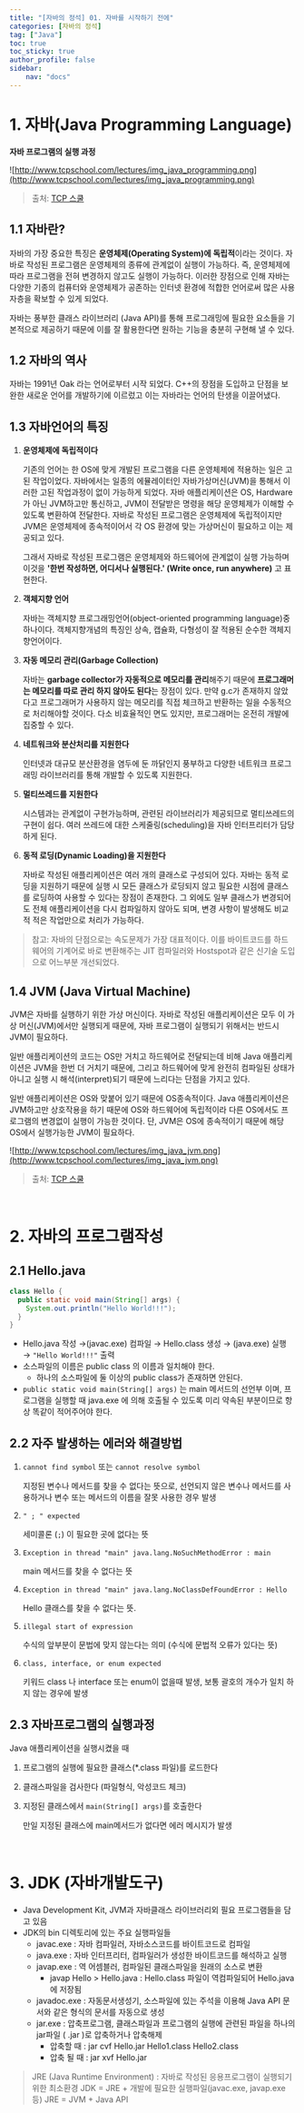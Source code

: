 ```yaml
---
title: "[자바의 정석] 01. 자바를 시작하기 전에"
categories: [자바의 정석]
tag: ["Java"]
toc: true
toc_sticky: true
author_profile: false
sidebar:
    nav: "docs"
---
```


# 1. 자바(Java Programming Language)

**자바 프로그램의 실행 과정**

![http://www.tcpschool.com/lectures/img_java_programming.png](http://www.tcpschool.com/lectures/img_java_programming.png)

> 출처: [TCP 스쿨](http://www.tcpschool.com/java/java_intro_programming)

## 1.1 자바란?

자바의 가장 중요한 특징은 **운영체제(Operating System)에 독립적**이라는 것이다. 자바로 작성된 프로그램은 운영체제의 종류에 관계없이 실행이 가능하다. 즉, 운영체제에 따라 프로그램을 전혀 변경하지 않고도 실행이 가능하다. 이러한 장점으로 인해 자바는 다양한 기종의 컴퓨터와 운영체제가 공존하는 인터넷 환경에 적합한 언어로써 많은 사용자층을 확보할 수 있게 되었다.

자바는 풍부한 클래스 라이브러리 (Java API)를 통해 프로그래밍에 필요한 요소들을 기본적으로 제공하기 때문에 이를 잘 활용한다면 원하는 기능을 충분히 구현해 낼 수 있다.

## 1.2 자바의 역사

자바는 1991년 Oak 라는 언어로부터 시작 되었다. C++의 장점을 도입하고 단점을 보완한 새로운 언어를 개발하기에 이르렀고 이는 자바라는 언어의 탄생을 이끌어냈다.

## 1.3 자바언어의 특징

1. **운영체제에 독립적이다**

   기존의 언어는 한 OS에 맞게 개발된 프로그램을 다른 운영체제에 적용하는 일은 고된 작업이었다. 자바에서는 일종의 에뮬레이터인 자바가상머신(JVM)을 통해서 이러한 고된 작업과정이 없이 가능하게 되었다. 자바 애플리케이션은 OS, Hardware가 아닌 JVM하고만 통신하고, JVM이 전달받은 명령을 해당 운영체제가 이해할 수 있도록 변환하여 전달한다. 자바로 작성된 프로그램은 운영체제에 독립적이지만 JVM은 운영체제에 종속적이어서 각 OS 환경에 맞는 가상머신이 필요하고 이는 제공되고 있다.

   그래서 자바로 작성된 프로그램은 운영체제와 하드웨어에 관계없이 실행 가능하며 이것을 **'한번 작성하면, 어디서나 실행된다.' (Write once, run anywhere)** 고 표현한다.

2. **객체지향 언어**

   자바는 객체지향 프로그래밍언어(object-oriented programming language)중 하나이다.
   객체지향개념의 특징인 상속, 캡슐화, 다형성이 잘 적용된 순수한 객체지향언어이다.

3. **자동 메모리 관리(Garbage Collection)**

   자바는 **garbage collector가 자동적으로 메모리를 관리**해주기 때문에 **프로그래머는 메모리를 따로 관리 하지 않아도 된다**는 장점이 있다.
   만약 g.c가 존재하지 않았다고 프로그래머가 사용하지 않는 메모리를 직접 체크하고 반환하는 일을 수동적으로 처리해야할 것이다. 다소 비효율적인 면도 있지만, 프로그래머는 온전히 개발에 집중할 수 있다.

4. **네트워크와 분산처리를 지원한다**

   인터넷과 대규모 분산환경을 염두에 둔 까닭인지 풍부하고 다양한 네트워크 프로그래밍 라이브러리를 통해 개발할 수 있도록 지원한다.

5. **멀티쓰레드를 지원한다**

   시스템과는 관계없이 구현가능하며, 관련된 라이브러리가 제공되므로 멀티쓰레드의 구현이 쉽다. 여러 쓰레드에 대한 스케줄링(scheduling)을 자바 인터프리터가 담당하게 된다.

6. **동적 로딩(Dynamic Loading)을 지원한다**

   자바로 작성된 애플리케이션은 여러 개의 클래스로 구성되어 있다. 자바는 동적 로딩을 지원하기 때문에 실행 시 모든 클래스가 로딩되지 않고 필요한 시점에 클래스를 로딩하여 사용할 수 있다는 장점이 존재한다. 그 외에도 일부 클래스가 변경되어도 전체 애플리케이션을 다시 컴파일하지 않아도 되며, 변경 사항이 발생해도 비교적 적은 작업만으로 처리가 가능하다.

> 참고: 자바의 단점으로는 속도문제가 가장 대표적이다. 이를 바이트코드를 하드웨어의 기계어로 바로 변환해주는 JIT 컴파일러와 Hostspot과 같은 신기술 도입으로 어느부분 개선되었다.

## 1.4 JVM (Java Virtual Machine)

JVM은 자바를 실행하기 위한 가상 머신이다. 자바로 작성된 애플리케이션은 모두 이 가상 머신(JVM)에서만 실행되게 때문에, 자바 프로그램이 실행되기 위해서는 반드시 JVM이 필요하다.

일반 애플리케이션의 코드는 OS만 거치고 하드웨어로 전달되는데 비해 Java 애플리케이션은 JVM을 한번 더 거치기 때문에, 그리고 하드웨어에 맞게 완전히 컴파일된 상태가 아니고 실행 시 해석(interpret)되기 때문에 느리다는 단점을 가지고 있다.

일반 애플리케이션은 OS와 맞붙어 있기 때문에 OS종속적이다. Java 애플리케이션은 JVM하고만 상호작용을 하기 때문에 OS와 하드웨어에 독립적이라 다른 OS에서도 프로그램의 변경없이 실행이 가능한 것이다. 단, JVM은 OS에 종속적이기 때문에 해당 OS에서 실행가능한 JVM이 필요하다.

![http://www.tcpschool.com/lectures/img_java_jvm.png](http://www.tcpschool.com/lectures/img_java_jvm.png)

> 출처: [TCP 스쿨]( http://www.tcpschool.com/java/java_intro_programming)

<br>

# 2. 자바의 프로그램작성

## 2.1 Hello.java

```java
class Hello {
  public static void main(String[] args) {
    System.out.println("Hello World!!!");
  }
}
```

- Hello.java 작성 →(javac.exe) 컴파일 → Hello.class 생성 → (java.exe) 실행 → `"Hello World!!!"` 출력
- 소스파일의 이름은 public class 의 이름과 일치해야 한다.
  - 하나의 소스파일에 둘 이상의 public class가 존재하면 안된다.
- `public static void main(String[] args)` 는 main 메서드의 선언부 이며, 프로그램을 실행할 때 java.exe 에 의해 호출될 수 있도록 미리 약속된 부분이므로 항상 똑같이 적어주어야 한다.

## 2.2 자주 발생하는 에러와 해결방법

1. `cannot find symbol` 또는 `cannot resolve symbol`

   지정된 변수나 메서드를 찾을 수 없다는 뜻으로, 선언되지 않은 변수나 메서드를 사용하거나 변수 또는 메서드의 이름을 잘못 사용한 경우 발생

2. `" ; " expected`

   세미콜론 (`;`) 이 필요한 곳에 없다는 뜻

3. `Exception in thread "main" java.lang.NoSuchMethodError : main`

   main 메서드를 찾을 수 없다는 뜻

4. `Exception in thread "main" java.lang.NoClassDefFoundError : Hello`

   Hello 클래스를 찾을 수 없다는 뜻.

5. `illegal start of expression`

   수식의 앞부분이 문법에 맞지 않는다는 의미 (수식에 문법적 오류가 있다는 뜻)

6. `class, interface, or enum expected`

   키워드 class 나 interface 또는 enum이 없을때 발생, 보통 괄호의 개수가 일치 하지 않는 경우에 발생

## 2.3 자바프로그램의 실행과정

Java 애플리케이션을 실행시켰을 때

1. 프로그램의 실행에 필요한 클래스(*.class 파일)를 로드한다

2. 클래스파일을 검사한다 (파일형식, 악성코드 체크)

3. 지정된 클래스에서 `main(String[] args)`를 호출한다

   만일 지정된 클래스에 main메서드가 없다면 에러 메시지가 발생

<br>

# 3. JDK (자바개발도구)

- Java Development Kit, JVM과 자바클래스 라이브러리외 필요 프로그램들을 담고 있음
- JDK의 bin 디렉토리에 있는 주요 실행파일들
  - javac.exe : 자바 컴파일러, 자바소스코드를 바이트코드로 컴파일
  - java.exe : 자바 인터프리터, 컴파일러가 생성한 바이트코드를 해석하고 실행
  - javap.exe : 역 어셈블러, 컴파일된 클래스파일을 원래의 소스로 변환
    - javap Hello > Hello.java : Hello.class 파일이 역컴파일되어 Hello.java에 저장됨
  - javadoc.exe : 자동문서생성기, 소스파일에 있는 주석을 이용해 Java API 문서와 같은 형식의 문서를 자동으로 생성
  - jar.exe : 압축프로그램, 클래스파일과 프로그램의 실행에 관련된 파일을 하나의 jar파일 ( .jar )로 압축하거나 압축해제
    - 압축할 때 : jar cvf Hello.jar Hello1.class Hello2.class
    - 압축 될 때 : jar xvf Hello.jar

> JRE (Java Runtime Environment) : 자바로 작성된 응용프로그램이 실행되기 위한 최소환경
> JDK = JRE + 개발에 필요한 실행파일(javac.exe, javap.exe 등)
> JRE = JVM + Java API